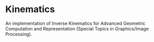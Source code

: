 Kinematics
==========

An implementation of Inverse Kinematics for Advanced Geometric Computation and Representation (Special Topics in Graphics/Image Processing).